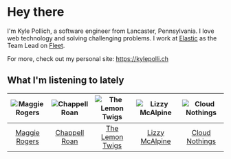 # Hey there


I'm Kyle Pollich, a software engineer from Lancaster, Pennsylvania. I love web technology and solving challenging problems.
I work at [Elastic](https://www.elastic.co/) as the Team Lead on [Fleet](https://www.elastic.co/guide/en/fleet/current/fleet-overview.html).

For more, check out my personal site: https://kylepolli.ch

## What I'm listening to lately

<!-- begin artists -->
  |![Maggie Rogers](https://i.scdn.co/image/ab6761610000f178621d7cddc0d2fa4d94ed1c1e)|![Chappell Roan](https://i.scdn.co/image/ab6761610000f178cde5a0d57c1b79de5fce6bee)|![The Lemon Twigs](https://i.scdn.co/image/ab6761610000f1788004d3184eb89db0618772ed)|![Lizzy McAlpine](https://i.scdn.co/image/ab6761610000f178b7e3d5ad48cc67f32a3a0930)|![Cloud Nothings](https://i.scdn.co/image/ab6761610000f17861346617ddad2278595560e5)|
  |:---:|:---:|:---:|:---:|:---:|
  |[Maggie Rogers](https://open.spotify.com/artist/4NZvixzsSefsNiIqXn0NDe)|[Chappell Roan](https://open.spotify.com/artist/7GlBOeep6PqTfFi59PTUUN)|[The Lemon Twigs](https://open.spotify.com/artist/7eYZSXnQVCODCVmTV8Hk2T)|[Lizzy McAlpine](https://open.spotify.com/artist/1GmsPCcpKgF9OhlNXjOsbS)|[Cloud Nothings](https://open.spotify.com/artist/6rnbB5fuUuCSsspvFsxIpT)|
<!-- end artists -->
